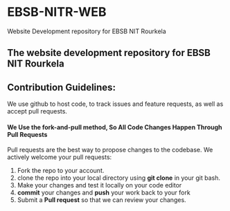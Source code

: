# EBSB-NITR-WEB

Website Development repository for EBSB NIT Rourkela

## **The website development repository for EBSB NIT Rourkela**

## **Contribution Guidelines:**

We use github to host code, to track issues and feature requests, as well as accept pull requests.

#### We Use the fork-and-pull method, So All Code Changes Happen Through Pull Requests
Pull requests are the best way to propose changes to the codebase. We actively welcome your pull requests:
1. Fork the repo to your account.
2. clone the repo into your local directory using **git clone** in your git bash.
3. Make your changes and test it locally on your code editor
4. **commit** your changes and **push** your work back to your fork
5. Submit a **Pull request** so that we can review your changes.

